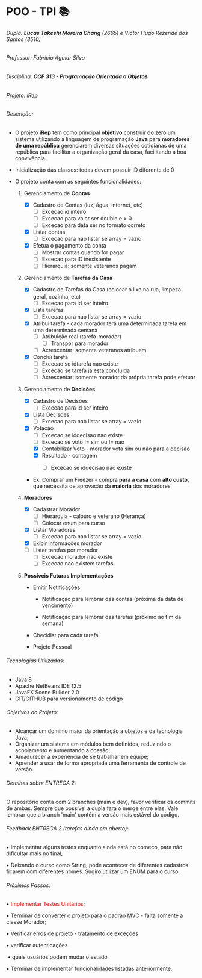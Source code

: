 # POO - TPI :books:

###### Dupla: **Lucas Takeshi Moreira Chang** (2665) e Victor Hugo Rezende dos Santos (3510)

###### Professor: Fabrício Aguiar Silva

###### Disciplina: **CCF 313 - Programação Orientada a Objetos**

###### Projeto: iRep



###### Descrição:

- O projeto **iRep** tem como principal **objetivo** construir do zero um sistema utilizando a linguagem de programação **Java** para **moradores de uma república** gerenciarem diversas situações cotidianas de uma república para facilitar a organização geral da casa, facilitando a boa convivência. 

- Inicialização das classes: todas devem possuir ID diferente de 0

- O projeto conta com as seguintes funcionalidades:

  1. Gerenciamento de **Contas**
  
     - [x] Cadastro de Contas (luz, água, internet, etc)
       - [ ] Excecao id inteiro
       - [ ] Excecao para valor ser double e > 0
       - [ ] Excecao para data ser no formato correto
     - [x] Listar contas
       - [ ] Excecao para nao listar se array = vazio
     - [x] Efetua o pagamento da conta
       - [ ] Mostrar contas quando for pagar
       - [ ] Excecao para ID inexistente
       - [ ] Hierarquia: somente veteranos pagam
  2. Gerenciamento de **Tarefas da Casa**
  
     - [x] Cadastro de Tarefas da Casa (colocar o lixo na rua, limpeza geral, cozinha, etc)
       - [ ] Excecao para id ser inteiro
     - [x] Lista tarefas
       - [ ] Excecao para nao listar se array = vazio
     - [x] Atribui tarefa - cada morador terá uma determinada tarefa em uma determinada semana
       - [ ] Atribuição real (tarefa-morador)
         - [ ] Transpor para morador
       - [ ] Acrescentar: somente veteranos atribuem
     - [x] Conclui tarefa
       - [ ] Excecao se idtarefa nao existe
       - [ ] Excecao se tarefa ja esta concluida
       - [ ] Acrescentar: somente morador da própria tarefa pode efetuar 
  3. Gerenciamento de **Decisões**
  
     - [x] Cadastro de Decisões
       - [ ] Excecao para id ser inteiro
  
     - [x] Lista Decisões
       - [ ] Excecao para nao listar se array = vazio
  
     - [x] Votação
       - [ ] Excecao se iddecisao nao existe
       - [ ] Excecao se voto != sim ou != nao
       - [x] Contabilizar Voto - morador vota sim ou não para a decisão
       - [x] Resultado - contagem
         - [ ] Excecao se iddecisao nao existe
  
  
     * Ex: Comprar um Freezer - compra **para a casa** com **alto custo**, que necessita de aprovação da **maioria** dos moradores
  
  4. **Moradores**
  
     - [x] Cadastrar Morador
       - [ ] Hierarquia - calouro e veterano (Herança)
       - [ ] Colocar enum para curso
     - [x] Listar Moradores
       - [ ] Excecao para nao listar se array = vazio
     - [x] Exibir informações morador
     - [ ] Listar tarefas por morador
       - [ ] Excecao morador nao existe
       - [ ] Excecao nao existem tarefas
  
  5. **Possíveis Futuras Implementações**
  
     - Emitir Notificações
  
       - Notificação para lembrar das contas (próxima da data de vencimento)
  
       - Notificação para lembrar das tarefas (próximo ao fim da semana) 
  
     - Checklist para cada tarefa
     - Projeto Pessoal
  
  

###### Tecnologias Utilizadas:

- Java 8
- Apache NetBeans IDE 12.5
- JavaFX Scene Builder 2.0
- GIT/GITHUB para versionamento de código



###### Objetivos do Projeto:

* Alcançar um domínio maior da orientação a objetos e da tecnologia Java;
* Organizar um sistema em módulos bem definidos, reduzindo o acoplamento e
  aumentando a coesão;
* Amadurecer a experiência de se trabalhar em equipe;
* Aprender a usar de forma apropriada uma ferramenta de controle de versão.



###### Detalhes sobre ENTREGA 2:

O repositório conta com 2 branches (main e dev), favor verificar os commits de ambas. Sempre que possível a dupla fará o merge entre elas. Vale lembrar que a branch 'main' contém a versão mais estável do código.



###### Feedback ENTREGA 2 (tarefas ainda em aberto):

• Implementar alguns testes enquanto ainda está no começo, para não dificultar mais no final;

• Deixando o curso como String, pode acontecer de diferentes cadastros ficarem com diferentes nomes. Sugiro utilizar um ENUM para o curso.



###### Próximos Passos:

• <font color='red'>Implementar Testes Unitários</font>;

• Terminar de converter o projeto para o padrão MVC - falta somente a classe Morador;

• Verificar erros de projeto - tratamento de exceções

• verificar autenticações

​		• quais usuários podem mudar o estado

• Terminar de implementar funcionalidades listadas anteriormente.
